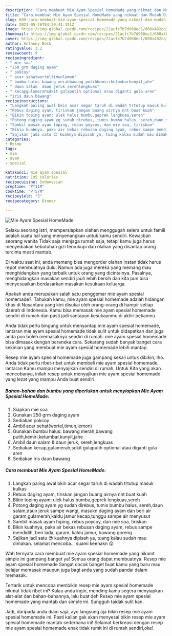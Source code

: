 ```yaml
---
description: "Cara membuat Mie Ayam Spesial HomeMade yang nikmat dan Mudah Dibuat"
title: "Cara membuat Mie Ayam Spesial HomeMade yang nikmat dan Mudah Dibuat"
slug: 699-cara-membuat-mie-ayam-spesial-homemade-yang-nikmat-dan-mudah-dibuat
date: 2021-05-26T04:30:41.191Z
image: https://img-global.cpcdn.com/recipes/21acfc7b7d968ec1/680x482cq70/mie-ayam-spesial-homemade-foto-resep-utama.jpg
thumbnail: https://img-global.cpcdn.com/recipes/21acfc7b7d968ec1/680x482cq70/mie-ayam-spesial-homemade-foto-resep-utama.jpg
cover: https://img-global.cpcdn.com/recipes/21acfc7b7d968ec1/680x482cq70/mie-ayam-spesial-homemade-foto-resep-utama.jpg
author: Anthony Beck
ratingvalue: 3.2
reviewcount: 9
recipeingredient:
- " mie soa"
- "250 grm daging ayam"
- " pokcoy"
- " acar sehatworteltimunlemon"
- " bumbu halus bawang merahbawang putihkemiriketumbarkunyitjahe"
- " daun salam  daun jeruk serehlengkuas"
- " kecapgulamerahsdkit gulaputih optional atau diganti gula aren"
- "iris daun bawang"
recipeinstructions:
- "Langkah paling awal bkin acar segar taruh di wadah trtutup masuk kulkas"
- "Rebus daging ayam, tiriskan jangan buang airnya nnt buat kuah"
- "Bikin toping ayam: ulek halus bumbu,geprek lengkuas,sereh"
- "Potong daging ayam yg sudah direbus, tumis bumbu halus, sereh,daun salam,daun jeruk sampe wangi, masukn daging ayam dan beri air garam,gulamerah,kaldu jamur kecap,tunggu sampe air menyusut"
- "Sambil masak ayam toping, rebus poycoy, dan mie soa, tiriskan"
- "Bikin kuahnya, pake air bekas rebusan daging ayam, rebus sampe mendidih, beri lada, garam, kaldu jamur, bawang goreng"
- "Sajikan jadi satu 😍 kuahnya dipisah ya, tuang kalau sudah mau dimakan. selamat mencoba... suami keenakn 😝"
categories:
- Resep
tags:
- mie
- ayam
- spesial

katakunci: mie ayam spesial 
nutrition: 195 calories
recipecuisine: Indonesian
preptime: "PT11M"
cooktime: "PT57M"
recipeyield: "3"
recipecategory: Dinner

---
```



![Mie Ayam Spesial HomeMade](https://img-global.cpcdn.com/recipes/21acfc7b7d968ec1/680x482cq70/mie-ayam-spesial-homemade-foto-resep-utama.jpg)

Selaku seorang istri, mempersiapkan olahan menggugah selera untuk famili adalah suatu hal yang menyenangkan untuk kamu sendiri. Kewajiban seorang  wanita Tidak saja menjaga rumah saja, tetapi kamu juga harus menyediakan kebutuhan gizi tercukupi dan olahan yang disantap orang tercinta mesti mantab.

Di waktu  saat ini, anda memang bisa mengorder olahan instan tidak harus repot membuatnya dulu. Namun ada juga mereka yang memang mau menghidangkan yang terbaik untuk orang yang dicintainya. Pasalnya, menghidangkan masakan sendiri jauh lebih bersih dan kita pun bisa menyesuaikan berdasarkan masakan kesukaan keluarga. 



Apakah anda merupakan salah satu penggemar mie ayam spesial homemade?. Tahukah kamu, mie ayam spesial homemade adalah hidangan khas di Nusantara yang kini disukai oleh orang-orang di hampir setiap daerah di Indonesia. Kamu bisa memasak mie ayam spesial homemade sendiri di rumah dan pasti jadi santapan kesukaanmu di akhir pekanmu.

Anda tidak perlu bingung untuk menyantap mie ayam spesial homemade, lantaran mie ayam spesial homemade tidak sulit untuk didapatkan dan juga anda pun boleh memasaknya sendiri di rumah. mie ayam spesial homemade bisa dimasak dengan beraneka cara. Sekarang sudah banyak banget cara kekinian yang membuat mie ayam spesial homemade lebih mantap.

Resep mie ayam spesial homemade juga gampang sekali untuk dibikin, lho. Anda tidak perlu ribet-ribet untuk membeli mie ayam spesial homemade, lantaran Kamu mampu menyajikan sendiri di rumah. Untuk Kita yang akan mencobanya, inilah resep untuk menyajikan mie ayam spesial homemade yang lezat yang mampu Anda buat sendiri.

<!--inarticleads1-->

##### Bahan-bahan dan bumbu yang diperlukan untuk menyiapkan Mie Ayam Spesial HomeMade:

1. Siapkan  mie soa
1. Gunakan 250 grm daging ayam
1. Sediakan  pokcoy
1. Ambil  acar sehat(wortel,timun,lemon)
1. Gunakan  bumbu halus: bawang merah,bawang putih,kemiri,ketumbar,kunyit,jahe
1. Ambil  daun salam &amp; daun jeruk, sereh,lengkuas
1. Sediakan  kecap,gulamerah,sdkit gulaputih optional atau diganti gula aren
1. Sediakan iris daun bawang




<!--inarticleads2-->

##### Cara membuat Mie Ayam Spesial HomeMade:

1. Langkah paling awal bkin acar segar taruh di wadah trtutup masuk kulkas
1. Rebus daging ayam, tiriskan jangan buang airnya nnt buat kuah
1. Bikin toping ayam: ulek halus bumbu,geprek lengkuas,sereh
1. Potong daging ayam yg sudah direbus, tumis bumbu halus, sereh,daun salam,daun jeruk sampe wangi, masukn daging ayam dan beri air garam,gulamerah,kaldu jamur kecap,tunggu sampe air menyusut
1. Sambil masak ayam toping, rebus poycoy, dan mie soa, tiriskan
1. Bikin kuahnya, pake air bekas rebusan daging ayam, rebus sampe mendidih, beri lada, garam, kaldu jamur, bawang goreng
1. Sajikan jadi satu 😍 kuahnya dipisah ya, tuang kalau sudah mau dimakan. selamat mencoba... suami keenakn 😝




Wah ternyata cara membuat mie ayam spesial homemade yang nikamt simple ini gampang banget ya! Semua orang dapat membuatnya. Resep mie ayam spesial homemade Sangat cocok banget buat kamu yang baru mau belajar memasak maupun juga bagi anda yang sudah pandai dalam memasak.

Tertarik untuk mencoba membikin resep mie ayam spesial homemade nikmat tidak ribet ini? Kalau anda ingin, mending kamu segera menyiapkan alat-alat dan bahan-bahannya, lalu buat deh Resep mie ayam spesial homemade yang mantab dan simple ini. Sungguh taidak sulit kan. 

Jadi, daripada anda diam saja, ayo langsung aja bikin resep mie ayam spesial homemade ini. Pasti kalian gak akan menyesal bikin resep mie ayam spesial homemade mantab sederhana ini! Selamat berkreasi dengan resep mie ayam spesial homemade enak tidak rumit ini di rumah sendiri,oke!.

